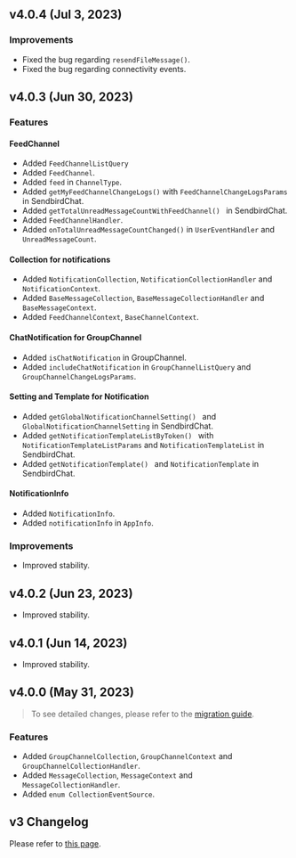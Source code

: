 ## v4.0.4 (Jul 3, 2023)

### Improvements
- Fixed the bug regarding `resendFileMessage()`.
- Fixed the bug regarding connectivity events.

## v4.0.3 (Jun 30, 2023)

### Features

#### FeedChannel
- Added `FeedChannelListQuery`
- Added `FeedChannel`.
- Added `feed` in `ChannelType`.
- Added `getMyFeedChannelChangeLogs()` with `FeedChannelChangeLogsParams` in SendbirdChat.
- Added `getTotalUnreadMessageCountWithFeedChannel()
  ` in SendbirdChat.
- Added `FeedChannelHandler`.
- Added `onTotalUnreadMessageCountChanged()` in `UserEventHandler` and `UnreadMessageCount`.

#### Collection for notifications
- Added `NotificationCollection`, `NotificationCollectionHandler` and `NotificationContext`.
- Added `BaseMessageCollection`, `BaseMessageCollectionHandler` and `BaseMessageContext`.
- Added `FeedChannelContext`, `BaseChannelContext`.

#### ChatNotification for GroupChannel
- Added `isChatNotification` in GroupChannel.
- Added `includeChatNotification` in `GroupChannelListQuery` and `GroupChannelChangeLogsParams`.

#### Setting and Template for Notification
- Added `getGlobalNotificationChannelSetting()
  ` and `GlobalNotificationChannelSetting` in SendbirdChat.
- Added `getNotificationTemplateListByToken()
  ` with `NotificationTemplateListParams` and `NotificationTemplateList` in SendbirdChat.
- Added `getNotificationTemplate()
  ` and `NotificationTemplate` in SendbirdChat.

#### NotificationInfo
- Added `NotificationInfo`.
- Added `notificationInfo` in `AppInfo`.

### Improvements
- Improved stability.

## v4.0.2 (Jun 23, 2023)
- Improved stability.

## v4.0.1 (Jun 14, 2023)
- Improved stability.

## v4.0.0 (May 31, 2023)
> To see detailed changes, please refer to the [migration guide](https://sendbird.com/docs/chat/v4/flutter/getting-started/migration-guide).

### Features
- Added `GroupChannelCollection`, `GroupChannelContext` and `GroupChannelCollectionHandler`.
- Added `MessageCollection`, `MessageContext` and `MessageCollectionHandler`.
- Added `enum CollectionEventSource`.

## v3 Changelog
Please refer to [this page](https://github.com/sendbird/sendbird-chat-sdk-flutter/blob/v3/CHANGELOG.md).
